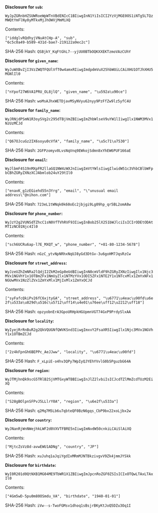 __Disclosure for `sub`:__

```
WyJpZGRnbHZSUWRoeWpWTnVBdENIcC1BIiwgInN1YiIsICI2YzVjMGE0OS1iNTg5LTQz
MWQtYmFlNy0yMTkxMjJhOWVjMmMiXQ
```

Contents:

```
["iddglvRQdhyjVNuAtCHp-A", "sub",
"6c5c0a49-b589-431d-bae7-219122a9ec2c"]
```

SHA-256 Hash: `QSBjkY_KqFtGhL7--yjUU0BTbOQKXXEKTzmoVAzCUhY`

__Disclosure for `given_name`:__

```
WyJuWXBvZjI3VzZWQTFQUlVfT0w4amxRIiwgImdpdmVuX25hbWUiLCAiXHU1OTJhXHU5
MGNlIl0
```

Contents:

```
["nYpof27W6VA1PRU_OL8jlQ", "given_name", "\u592a\u90ce"]
```

SHA-256 Hash: `woMsAJhxWETDjavMSyNVyu62nyy9PzFfZw9lz5yfC4U`

__Disclosure for `family_name`:__

```
WyJRNjdPSmN1R3oySVg2c295dTBjVmZBIiwgImZhbWlseV9uYW1lIiwgIlx1NWM3MVx1
NzUzMCJd
```

Contents:

```
["Q67OJcuGz2IX6soyu0cVfA", "family_name", "\u5c71\u7530"]
```

SHA-256 Hash: `2GFPzomyv0LvsNqVnq9EWkojSdmn8xYhEW6PUF166aE`

__Disclosure for `email`:__

```
WyJlbmF4S19nMXpFR2llaGQ1NW4zWXJnIiwgImVtYWlsIiwgIlwidW51c3VhbCBlbWFp
bCBhZGRyZXNzXCJAbmlob24uY29tIl0
```

Contents:

```
["enaxK_g1zEGiehd55n3Yrg", "email", "\"unusual email
address\"@nihon.com"]
```

SHA-256 Hash: `723eL1tWNqk0k60oEc2jbjgi9Lg09hp_qr5BL2omA8w`

__Disclosure for `phone_number`:__

```
WyJzY2g2VUNSdTZhcC1sN0VfTVhRVF93IiwgInBob25lX251bWJlciIsICIrODEtODAt
MTIzNC01Njc4Il0
```

Contents:

```
["sch6UCRu6ap-l7E_MXQT_w", "phone_number", "+81-80-1234-5678"]
```

SHA-256 Hash: `nGzC_ytvNpNRhxNqUJ8yGd3DtGv-3u6goHM7JqsRzCw`

__Disclosure for `street_address`:__

```
WyJzeUZhZmNRa2lQdjI2ZkM2eGp0eUdBIiwgInN0cmVldF9hZGRyZXNzIiwgIlx1Njc3
MVx1NGVhY1x1OTBmZFx1NmUyZlx1NTMzYVx1ODI5ZFx1NTE2Y1x1NTcxMlx1ZmYxNFx1
NGUwMVx1NzZlZVx1ZmYxMlx1MjIxMlx1ZmYxOCJd
```

Contents:

```
["syFafcQkiPv26fC6xjtyGA", "street_address", "\u6771\u4eac\u90fd\u6e
2f\u533a\u829d\u516c\u5712\uff14\u4e01\u76ee\uff12\u2212\uff18"]
```

SHA-256 Hash: `opzyobnErA3GpoURHpkHGUpmnVGT74GxP9PrdySlxAA`

__Disclosure for `locality`:__

```
WyIyejRrRnBuR2g2QkVQUGNfQWVKSnd3IiwgImxvY2FsaXR5IiwgIlx1Njc3MVx1NGVh
Y1x1OTBmZCJd
```

Contents:

```
["2z4kFpnGh6BEPPc_AeJJww", "locality", "\u6771\u4eac\u90fd"]
```

SHA-256 Hash: `F_xLpiE-o4hv3QPy7WpIyQJYEhYVvlG0b5PguzbG64A`

__Disclosure for `region`:__

```
WyJTMjhnQk9scG5TRlB2SjVMTGxyWTBBIiwgInJlZ2lvbiIsICJcdTZlMmZcdTUzM2Ei
XQ
```

Contents:

```
["S28gBOlpnSFPvJ5LLlrY0A", "region", "\u6e2f\u533a"]
```

SHA-256 Hash: `q2Mq7M5Lb6u7qbteQF0BzN6gqs_CbP9bx22xoLjbx2w`

__Disclosure for `country`:__

```
WyJNanRjWnNWejhkLWF2d0VXVTFBRE5nIiwgImNvdW50cnkiLCAiSlAiXQ
```

Contents:

```
["MjtcZsVz8d-avwEWU1ADNg", "country", "JP"]
```

SHA-256 Hash: `xuJuhq1aJqiYgdIxMRmMJNTBkzivgvV9Zk4jmmJYSkk`

__Disclosure for `birthdate`:__

```
WyI0R201d0QtNXB1MG04ME9TbWR1X1ZBIiwgImJpcnRoZGF0ZSIsICIxOTQwLTAxLTAx
Il0
```

Contents:

```
["4Gm5wD-5pu0m80OSmdu_VA", "birthdate", "1940-01-01"]
```

SHA-256 Hash: `iVw--s-TwoFGMsv1dhoq1sBsjrBKyKtJoQ5DZu3Oq1I`